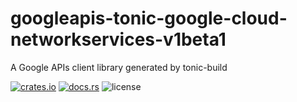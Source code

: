 # googleapis-tonic-google-cloud-networkservices-v1beta1

A Google APIs client library generated by tonic-build

[![crates.io](https://img.shields.io/crates/v/googleapis-tonic-google-cloud-networkservices-v1beta1)](https://crates.io/crates/googleapis-tonic-google-cloud-networkservices-v1beta1)
[![docs.rs](https://img.shields.io/docsrs/googleapis-tonic-google-cloud-networkservices-v1beta1)](https://docs.rs/googleapis-tonic-google-cloud-networkservices-v1beta1)
![license](https://img.shields.io/crates/l/googleapis-tonic-google-cloud-networkservices-v1beta1)
